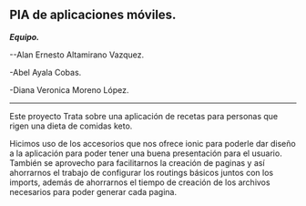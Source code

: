 
## PIA de aplicaciones móviles.


***Equipo.***

 --Alan Ernesto Altamirano Vazquez.
   
   -Abel Ayala Cobas.
   
   -Diana Veronica Moreno López.
   
---------------------------------------------------------------------------
Este proyecto Trata sobre una aplicación de recetas para personas que rigen una dieta de comidas keto.

Hicimos uso de los accesorios que nos ofrece ionic para poderle dar diseño a la aplicación para poder tener una buena presentación para el usuario. También se aprovecho para facilitarnos la creación de paginas y así ahorrarnos el trabajo de configurar los routings básicos juntos con los imports, además de ahorrarnos el tiempo de creación de los archivos necesarios para poder generar cada pagina.
